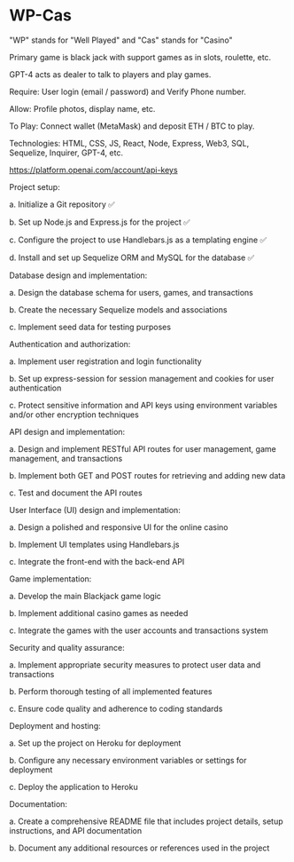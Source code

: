 # WP-Cas

"WP" stands for "Well Played" and "Cas" stands for "Casino" 

Primary game is black jack with support games as in slots, roulette, etc.

GPT-4 acts as dealer to talk to players and play games.

Require: User login (email / password) and Verify Phone number. 

Allow: Profile photos, display name, etc.

To Play: Connect wallet (MetaMask) and deposit ETH / BTC to play.

Technologies: HTML, CSS, JS, React, Node, Express, Web3, SQL, Sequelize, Inquirer, GPT-4, etc.

https://platform.openai.com/account/api-keys

Project setup:

a. Initialize a Git repository ✅

b. Set up Node.js and Express.js for the project ✅

c. Configure the project to use Handlebars.js as a templating engine ✅

d. Install and set up Sequelize ORM and MySQL for the database ✅

Database design and implementation:

a. Design the database schema for users, games, and transactions

b. Create the necessary Sequelize models and associations

c. Implement seed data for testing purposes

Authentication and authorization:

a. Implement user registration and login functionality

b. Set up express-session for session management and cookies for user authentication

c. Protect sensitive information and API keys using environment variables and/or other encryption techniques

API design and implementation:

a. Design and implement RESTful API routes for user management, game management, and transactions

b. Implement both GET and POST routes for retrieving and adding new data

c. Test and document the API routes

User Interface (UI) design and implementation:

a. Design a polished and responsive UI for the online casino

b. Implement UI templates using Handlebars.js

c. Integrate the front-end with the back-end API

Game implementation:

a. Develop the main Blackjack game logic

b. Implement additional casino games as needed

c. Integrate the games with the user accounts and transactions system

Security and quality assurance:

a. Implement appropriate security measures to protect user data and transactions

b. Perform thorough testing of all implemented features

c. Ensure code quality and adherence to coding standards

Deployment and hosting:

a. Set up the project on Heroku for deployment

b. Configure any necessary environment variables or settings for deployment

c. Deploy the application to Heroku

Documentation:

a. Create a comprehensive README file that includes project details, setup instructions, and API documentation

b. Document any additional resources or references used in the project
